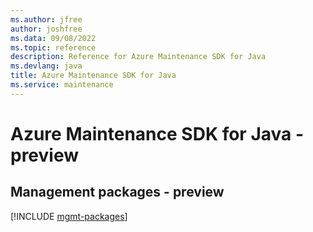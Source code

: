 ```yaml
---
ms.author: jfree
author: joshfree
ms.data: 09/08/2022
ms.topic: reference
description: Reference for Azure Maintenance SDK for Java
ms.devlang: java
title: Azure Maintenance SDK for Java
ms.service: maintenance
---
```

# Azure Maintenance SDK for Java - preview

## Management packages - preview
[!INCLUDE [mgmt-packages](maintenance-mgmt-index.md)]